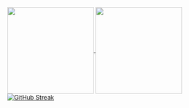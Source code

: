 <a href="https://github.com/russssl">
  <img height=200 align="center" src="https://github-readme-stats-russssls-projects.vercel.app/api?username=russssl&theme=transparent&show=prs_merged&show_icons=true&icon_color=2d8c4e" />
</a>
<a href="https://github.com/russssl">
  <img height=200 align="center" src="https://github-readme-stats-russssls-projects.vercel.app/api/top-langs?username=russssl&layout=compact&langs_count=8&card_width=320&theme=transparent&size_weight=0.5&count_weight=0.5" />
</a>
<a href="https://github.com/russssl" style="margin-top: 10px;"><img src="https://streak-stats.demolab.com?user=russssl&theme=vision-friendly-dark&exclude_days=Sun%2CSat&card_width=300&ring=7A64EB&currStreakLabel=7A64EB&excludeDaysLabel=7A64EB&sideLabels=7A64EB&sideNums=7A64EB&stroke=000000" alt="GitHub Streak"/></a>
